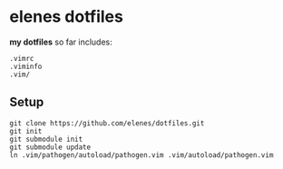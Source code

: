elenes dotfiles
===============

**my dotfiles**
so far includes:
    
    .vimrc
    .viminfo
    .vim/

Setup
-----
```
git clone https://github.com/elenes/dotfiles.git
git init
git submodule init
git submodule update
ln .vim/pathogen/autoload/pathogen.vim .vim/autoload/pathogen.vim
```
